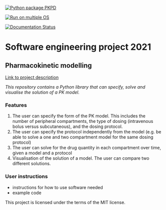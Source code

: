 [![Python package PKPD](https://github.com/ejin700/pkpd/actions/workflows/pkpd_ci.yml/badge.svg?branch=master)](https://github.com/ejin700/pkpd/actions/workflows/pkpd_ci.yml)

[![Run on multiple OS](https://github.com/ejin700/pkpd/actions/workflows/os_tests.yml/badge.svg)](https://github.com/ejin700/pkpd/actions/workflows/os_tests.yml)

[![Documentation Status](https://readthedocs.org/projects/pk-project/badge/?version=latest)](https://pk-project.readthedocs.io/en/latest/?badge=latest)

# **Software engineering project 2021**
## **Pharmacokinetic modelling**

[Link to project description](https://sabs-r3.github.io/software-engineering-projects/01-introduction/index.html)

*This repository contains a Python library that can specify, solve and visualise the solution of a PK model.*

### **Features**

1. The user can specify the form of the PK model. This includes the number of peripheral compartments, the type of dosing (intravenous bolus versus subcutaneous), and the dosing protocol.
2. The user can specify the protocol independently from the model (e.g. be able to solve a one and two compartment model for the same dosing protocol)
3. The user can solve for the drug quantity in each compartment over time, given a model and a protocol
4. Visualisation of the solution of a model. The user can compare two different solutions.

### **User instructions**

 - instructions for how to use software needed
 - example code 


 This project is licensed under the terms of the MIT license.





